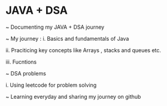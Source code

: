 # JAVA + DSA 
~ Documenting my JAVA + DSA journey 

~ My journey :
  i.   Basics and fundamentals of Java 
	
  ii.  Praciticing key concepts like Arrays , stacks and queues etc.
	
  iii. Fucntions
	
~ DSA problems 

  i.   Using leetcode for problem solving
	
~ Learning everyday and sharing my journey on github
